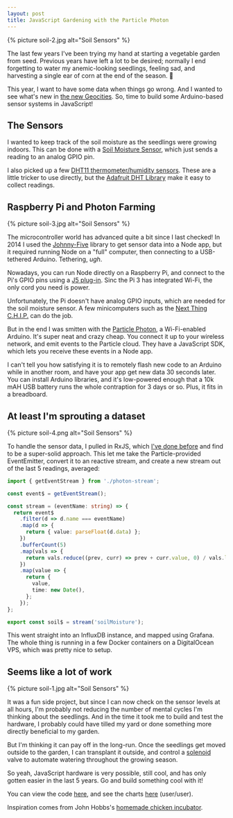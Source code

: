 ```yaml
---
layout: post
title: JavaScript Gardening with the Particle Photon
---
```


{% picture soil-2.jpg alt="Soil Sensors" %}

The last few years I've been trying my hand at starting a vegetable garden from seed. Previous years have left a lot to be desired; normally I end forgetting to water my anemic-looking seedlings, feeling sad, and harvesting a single ear of corn at the end of the season. 🌽

This year, I want to have some data when things go wrong. And I wanted to see what's new in [the new Geocities](https://steele.blue/hardware-is-the-new-geocities/). So, time to build some Arduino-based sensor systems in JavaScript!

## The Sensors

I wanted to keep track of the soil moisture as the seedlings were growing indoors. This can be done with a [Soil Moisture Sensor](http://a.co/ePXTcah), which just sends a reading to an analog GPIO pin.

I also picked up a few [DHT11 thermometer/humidity sensors](http://a.co/ePXTcah). These are a little tricker to use directly, but the [Adafruit DHT Library](https://github.com/adafruit/DHT-sensor-library) make it easy to collect readings.

## Raspberry Pi and Photon Farming

{% picture soil-3.jpg alt="Soil Sensors" %}

The microcontroller world has advanced quite a bit since I last checked! In 2014 I used the [Johnny-Five](http://johnny-five.io/) library to get sensor data into a Node app, but it required running Node on a "full" computer, then connecting to a USB-tethered Arduino. Tethering, _ugh_.

Nowadays, you can run Node directly on a Raspberry Pi, and connect to the Pi's GPIO pins using a [J5 plug-in](http://johnny-five.io/platform-support/#raspberry-pi-3-model-b). Sinc the Pi 3 has integrated Wi-Fi, the only cord you need is power.

Unfortunately, the Pi doesn't have analog GPIO inputs, which are needed for the soil moisture sensor. A few minicomputers such as the [Next Thing C.H.I.P.](http://johnny-five.io/platform-support/#chip) can do the job.

But in the end I was smitten with the [Particle Photon](https://docs.particle.io/guide/getting-started/intro/photon/), a Wi-Fi-enabled Arduino. It's super neat and crazy cheap. You connect it up to your wireless network, and emit events to the Particle cloud. They have a JavaScript SDK, which lets you receive these events in a Node app.

I can't tell you how satisfying it is to remotely flash new code to an Arduino while in another room, and have your app get new data 30 seconds later. You can install Arduino libraries, and it's low-powered enough that a 10k mAH USB battery runs the whole contraption for 3 days or so. Plus, it fits in a breadboard.

## At least I'm sprouting a dataset

{% picture soil-4.png alt="Soil Sensors" %}

To handle the sensor data, I pulled in RxJS, which [I've done before](https://steele.blue/reactive-programming-bike-sensors/) and find to be a super-solid approach. This let me take the Particle-provided EventEmitter, convert it to an reactive stream, and create a new stream out of the last 5 readings, averaged:

```typescript
import { getEventStream } from './photon-stream';

const event$ = getEventStream();

const stream = (eventName: string) => {
  return event$
    .filter(d => d.name === eventName)
    .map(d => {
      return { value: parseFloat(d.data) };
    })
    .bufferCount(5)
    .map(vals => {
      return vals.reduce((prev, curr) => prev + curr.value, 0) / vals.length;
    })
    .map(value => {
      return {
        value,
        time: new Date(),
      };
    });
};

export const soil$ = stream('soilMoisture');
```

This went straight into an InfluxDB instance, and mapped using Grafana. The whole thing is running in a few Docker containers on a DigitalOcean VPS, which was pretty nice to setup.

## Seems like a lot of work

{% picture soil-1.jpg alt="Soil Sensors" %}

It was a fun side project, but since I can now check on the sensor levels at all hours, I'm probably not reducing the number of mental cycles I'm thinking about the seedlings. And in the time it took me to build and test the hardware, I probably could have tilled my yard or done something more directly beneficial to my garden.

But I'm thinking it can pay off in the long-run. Once the seedlings get moved outside to the garden, I can transplant it outside, and control a [solenoid](https://www.sparkfun.com/products/10456) valve to automate watering throughout the growing season.

So yeah, JavaScript hardware is very possible, still cool, and has only gotten easier in the last 5 years. Go and build something cool with it!

You can view the code [here](https://github.com/mattdsteele/pi-garden), and see the charts [here](https://garden.steele.blue/d/Y5Y6Q2Rmk/gardening?orgId=1) (user/user).

Inspiration comes from John Hobbs's [homemade chicken incubator](https://incubator.velvetcache.org/).
